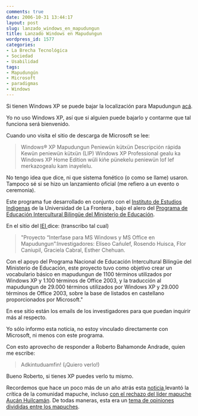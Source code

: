 ```yaml
---
comments: true
date: 2006-10-31 13:44:17
layout: post
slug: lanzado_windows_en_mapudungun
title: Lanzado Windows en Mapudungun
wordpress_id: 1577
categories:
- La Brecha Tecnológica
- Sociedad
- Usabilidad
tags:
- Mapudungún
- Microsoft
- paradigmas
- Windows
---
```


Si tienen Windows XP se puede bajar la localización para Mapudungun [acá](http://replay.waybackmachine.org/20071026094313/http://www.microsoft.com/downloads/details.aspx?FamilyId=0E09942E-36C8-4CA8-83F9-9AD87586301A&displaylang=es).

Yo no uso Windows XP, así que si alguien puede bajarlo y contarme que tal funciona será bienvenido.

Cuando uno visita el sitio de descarga de Microsoft se lee:


> Windows® XP Mapudungun Peniewün kütxün Descripción rápida
Kewün peniewün kütxün (LIP) Windows XP Professional gealu ka Windows XP Home Edition wüli kiñe pünekelu peniewün lof lef merkazogealu kam inayelelu.

No tengo idea que dice, ni que sistema fonético (o como se llame) usaron. Tampoco sé si se hizo un lanzamiento oficial (me refiero a un evento o ceremonia).

Este programa fue desarrollado en conjunto con el [Instituto de Estudios Indigenas](http://replay.waybackmachine.org/20071026094313/http://www.estudiosindigenas.cl/es_inicio.php) de la Universidad de La Frontera , bajo el alero del [Programa de Educación Intercultural Bilingüe del Ministerio de Educación](http://replay.waybackmachine.org/20071026094313/http://www.mineduc.cl/index0.php?id_portal=28).

En el sitio del [IEI ](http://replay.waybackmachine.org/20071026094313/http://www.estudiosindigenas.cl/es_investigacion.php)dice:
(transcribo tal cual)


> "Proyecto “Interfase para MS Windows y MS Office en Mapudungun”:Investigadores: Eliseo Cañulef, Rosendo Huisca, Flor Caniupil, Graciela Cabral, Esther Chehuan.

Con el apoyo del Programa Nacional de Educación Intercultural Bilingüe del Ministerio de Educación, este proyecto tuvo como objetivo crear un vocabulario básico en mapudungun de 1100 términos utilizados por Windows XP y 1.100 términos de Office 2003, y la traducción al mapudungun de 29.000 términos utilizados por Windows XP y 29.000 términos de Office 2003, sobre la base de listados en castellano proporcionados por Microsoft."


En ese sitio están los emails de los investigadores para que puedan inquirir más al respecto.

Yo sólo informo esta noticia, no estoy vinculado directamente con Microsoft, ni menos con este programa.

Con esto aprovecho de responder a Roberto Bahamonde Andrade, quien me escribe:

> Adkintuduamfin! (¡Quiero verlo!)

Bueno Roberto, si tienes XP puedes verlo tu mismo.

Recordemos que hace un poco más de un año atrás esta [noticia ](http://replay.waybackmachine.org/20071026094313/http://barrapunto.com/article.pl?sid=05/08/09/0058258)levantó la crítica de la comunidad mapuche, incluso [con el rechazo del líder mapuche Aucán Huilcamán](http://replay.waybackmachine.org/20071026094313/http://actualidad.terra.es/internacional/articulo/bill_gates_windows_438596.htm). De todas maneras, esta era un [tema de opiniones divididas entre los mapuches](http://replay.waybackmachine.org/20071026094313/http://www.lanacion.cl/prontus_noticias/site/artic/20050803/pags/20050803200701.html).


